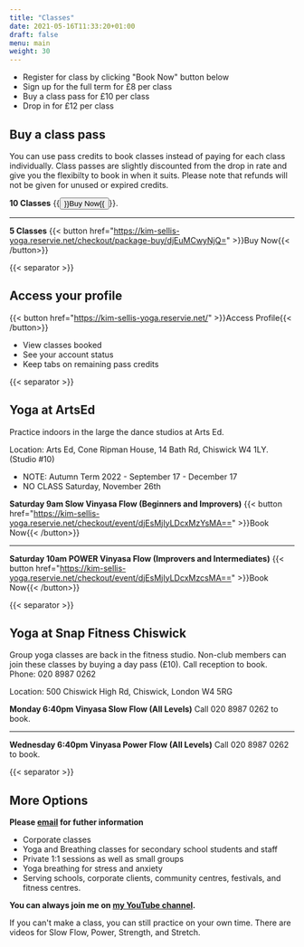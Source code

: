```yaml
---
title: "Classes"
date: 2021-05-16T11:33:20+01:00
draft: false
menu: main
weight: 30
---
```

 - Register for class by clicking "Book Now" button below
 - Sign up for the full term for £8 per class
 - Buy a class pass for £10 per class
 - Drop in for £12 per class
 

## Buy a class pass
You can use pass credits to book classes instead of paying for each class individually.  Class passes are slightly discounted from the drop in rate and give you the flexibilty to book in when it suits.  Please note that refunds will not be given for unused or expired credits.

**10 Classes** {{<button href="https://kim-sellis-yoga.reservie.net/checkout/package-buy/djEuMCwzMDk=">}}Buy Now{{</button>}}.      

---

**5 Classes** {{< button href="https://kim-sellis-yoga.reservie.net/checkout/package-buy/djEuMCwyNjQ=" >}}Buy Now{{< /button>}}

{{< separator >}}

## Access your profile 
{{< button href="https://kim-sellis-yoga.reservie.net/" >}}Access Profile{{< /button>}}

  - View classes booked 
  - See your account status
  - Keep tabs on remaining pass credits


{{< separator >}}


## Yoga at ArtsEd 
Practice indoors in the large the dance studios at Arts Ed.

Location: Arts Ed, Cone Ripman House, 14 Bath Rd, Chiswick W4 1LY. (Studio #10)

* NOTE: Autumn Term 2022 - September 17 - December 17
* NO CLASS Saturday, November 26th 


**Saturday 9am Slow Vinyasa Flow (Beginners and Improvers)** {{< button href="https://kim-sellis-yoga.reservie.net/checkout/event/djEsMjIyLDcxMzYsMA==" >}}Book Now{{< /button>}}

--- 

**Saturday 10am POWER Vinyasa Flow (Improvers and Intermediates)** {{< button href="https://kim-sellis-yoga.reservie.net/checkout/event/djEsMjIyLDcxMzcsMA==" >}}Book Now{{< /button>}}

{{< separator >}}


## Yoga at Snap Fitness Chiswick
Group yoga classes are back in the fitness studio.  Non-club members can join these classes by buying a day pass (£10).  Call reception to book. Phone: 020 8987 0262

Location: 500 Chiswick High Rd, Chiswick, London W4 5RG


**Monday 6:40pm Vinyasa Slow Flow (All Levels)**  Call 020 8987 0262 to book.

--- 

**Wednesday 6:40pm Vinyasa Power Flow (All Levels)**  Call 020 8987 0262 to book.


{{< separator >}}

## More Options

**Please [email](mailto:yoga@kimsellis.com) for futher information**
 - Corporate classes 
 - Yoga and Breathing classes for secondary school students and staff
 - Private 1:1 sessions as well as small groups
 - Yoga breathing for stress and anxiety 
 - Serving schools, corporate clients, community centres, festivals, and fitness centres.
 
    
**You can always join me on [my YouTube channel](https://www.youtube.com/channel/UCHH2vOSl0Qxpv7Lw9wv45Sg).**

If you can't make a class, you can still practice on your own time.  There are videos for Slow Flow, Power, Strength, and Stretch.
